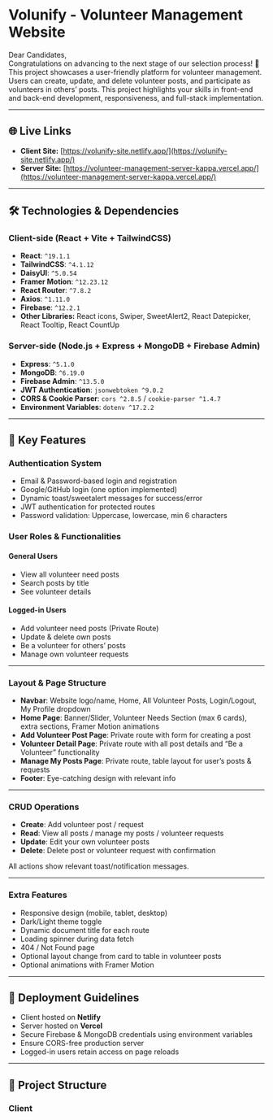 # Volunify - Volunteer Management Website

Dear Candidates,  
Congratulations on advancing to the next stage of our selection process! 🎉  
This project showcases a user-friendly platform for volunteer management. Users can create, update, and delete volunteer posts, and participate as volunteers in others’ posts. This project highlights your skills in front-end and back-end development, responsiveness, and full-stack implementation.

---

## 🌐 Live Links

- **Client Site:** [https://volunify-site.netlify.app/](https://volunify-site.netlify.app/)
- **Server Site:** [https://volunteer-management-server-kappa.vercel.app/](https://volunteer-management-server-kappa.vercel.app/)

---

## 🛠 Technologies & Dependencies

### Client-side (React + Vite + TailwindCSS)

- **React**: `^19.1.1`
- **TailwindCSS**: `^4.1.12`
- **DaisyUI**: `^5.0.54`
- **Framer Motion**: `^12.23.12`
- **React Router**: `^7.8.2`
- **Axios**: `^1.11.0`
- **Firebase**: `^12.2.1`
- **Other Libraries:** React icons, Swiper, SweetAlert2, React Datepicker, React Tooltip, React CountUp

### Server-side (Node.js + Express + MongoDB + Firebase Admin)

- **Express**: `^5.1.0`
- **MongoDB**: `^6.19.0`
- **Firebase Admin**: `^13.5.0`
- **JWT Authentication**: `jsonwebtoken ^9.0.2`
- **CORS & Cookie Parser**: `cors ^2.8.5` / `cookie-parser ^1.4.7`
- **Environment Variables**: `dotenv ^17.2.2`

---

## 🎯 Key Features

### Authentication System

- Email & Password-based login and registration
- Google/GitHub login (one option implemented)
- Dynamic toast/sweetalert messages for success/error
- JWT authentication for protected routes
- Password validation: Uppercase, lowercase, min 6 characters

### User Roles & Functionalities

#### General Users

- View all volunteer need posts
- Search posts by title
- See volunteer details

#### Logged-in Users

- Add volunteer need posts (Private Route)
- Update & delete own posts
- Be a volunteer for others’ posts
- Manage own volunteer requests

---

### Layout & Page Structure

- **Navbar**: Website logo/name, Home, All Volunteer Posts, Login/Logout, My Profile dropdown
- **Home Page**: Banner/Slider, Volunteer Needs Section (max 6 cards), extra sections, Framer Motion animations
- **Add Volunteer Post Page**: Private route with form for creating a post
- **Volunteer Detail Page**: Private route with all post details and “Be a Volunteer” functionality
- **Manage My Posts Page**: Private route, table layout for user’s posts & requests
- **Footer**: Eye-catching design with relevant info

---

### CRUD Operations

- **Create**: Add volunteer post / request
- **Read**: View all posts / manage my posts / volunteer requests
- **Update**: Edit your own volunteer posts
- **Delete**: Delete post or volunteer request with confirmation

All actions show relevant toast/notification messages.

---

### Extra Features

- Responsive design (mobile, tablet, desktop)
- Dark/Light theme toggle
- Dynamic document title for each route
- Loading spinner during data fetch
- 404 / Not Found page
- Optional layout change from card to table in volunteer posts
- Optional animations with Framer Motion

---

## 🔑 Deployment Guidelines

- Client hosted on **Netlify**
- Server hosted on **Vercel**
- Secure Firebase & MongoDB credentials using environment variables
- Ensure CORS-free production server
- Logged-in users retain access on page reloads

---

## 📂 Project Structure

### Client

